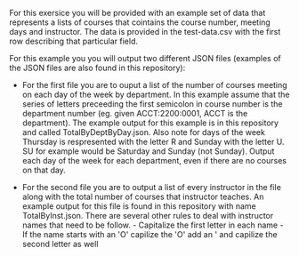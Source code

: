 For this exersice you will be provided with an example set of data that represents a lists of courses that cointains the course number, meeting days and instructor. The data is provided in the test-data.csv with the first row describing that particular field.

For this example you you will output two different JSON files (examples of the JSON files are also found in this repository):

	
* For the first file you are to ouput a list of the number of courses meeting on each day of the week by department. In this example assume that the series of letters preceeding the first semicolon in course number is the department number (eg. given ACCT:2200:0001, ACCT is the department). The example output for this example is in this repository and called TotalByDeptByDay.json. Also note for days of the week Thursday is respresented with the letter R and Sunday with the letter U.  SU for example would be Saturday and Sunday (not Sunday).  Output each day of the week for each department, even if there are no courses on that day.
	   
	   
* For the second file you are to output a list of every instructor in the file along with the total number of courses that instructor teaches. An example output for this file is found in this repository with name TotalByInst.json. There are several other rules to deal with instructor names that need to be follow.
		- Capitalize the first letter in each name
		- If the name starts with an 'O' capilize the 'O' add an ' and capilize the second letter as well
		